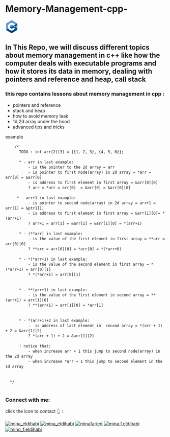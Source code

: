 ﻿# Memory-Management-cpp-
<a href="https://www.w3schools.com/cpp/" target="_blank" rel="noreferrer"> <img src="https://raw.githubusercontent.com/devicons/devicon/master/icons/cplusplus/cplusplus-original.svg" alt="cplusplus" width="40" height="40"/> </a>

## In This Repo, we will discuss different topics about memory management in c++ like how the computer deals with executable programs and how it stores its data in memory, dealing with pointers and reference and heap, call stack

### this repo contains lessons about memory management in cpp :
* pointers and reference
* stack and heap
* how to avoid memory leak
* 1d,2d array under the hood
*  advanced tips and tricks

 example 
```
    /*
      TODO : int arr[2][3] = {{1, 2, 3}, {4, 5, 6}};

      * - arr in last example:
          - is the pointer to the 2d array = arr
          - is pointer to first node(array) in 2d array = *arr = arr[0] = &arr[0]
          - is address to first element in first array = &arr[0][0]
          ? arr = *arr = arr[0]  = &arr[0] = &arr[0][0]

     * - arr+1 in last example:
          - is pointer to second node(array) in 2d array = arr+1 = arr[1] = &ptr1[1]
          - is address to first element in first array = &arr[1][0]= *(arr+1)
          ? arr+1 = arr[1] = &arr[1] = &arr[1][0] = *(arr+1)

      * - (**arr) in last example:
          - is the value of the first element in first array = **arr = arr[0][0]
          ? **arr = arr[0][0] = *arr[0] = *(*arr+0)

      * - *(*arr+1) in last example:
          - is the value of the second element in first array = *(*arr+1) = arr[0][1]
          ? *(*arr+1) = arr[0][1]


      * - **(arr+1) in last example:
          - is the value of the first element in second array = **(arr+1) = arr[1][0]
          ? **(arr+1) = arr[1][0] = *arr[1]


      * - *(arr+1)+2 in last example:
          -  is address of last element in  second array = *(arr + 1) + 2 = &arr[1][2]
          ? *(arr + 1) + 2 = &arr[1][2]

      ! notice that:
          - when increase arr + 1 this jump to second node(array) in the 2d array
          - when increase *arr + 1 this jump to second element in the 1d array


  */


```

<h3 align="left">Connect with me:</h3>
click the icon to contact 👆 :
<p align="left">
<a href="https://twitter.com/mina_eldihabi" target="blank"><img align="center" src="https://raw.githubusercontent.com/rahuldkjain/github-profile-readme-generator/master/src/images/icons/Social/twitter.svg" alt="mina_eldihabi" height="30" width="40" /></a>
<a href="mina.el.dihabi3.6.9@gmail.com" target="blank"><img align="center" src="https://image.similarpng.com/very-thumbnail/2021/09/Gmail-icon-design-template-on-transparent-background-PNG.png" alt="mina_eldihabi" height="30" width="30" /></a>
<a href="https://linkedin.com/in/minafaried" target="blank"><img align="center" src="https://raw.githubusercontent.com/rahuldkjain/github-profile-readme-generator/master/src/images/icons/Social/linked-in-alt.svg" alt="minafaried" height="30" width="40" /></a>
<a href="https://fb.com/mina.f.eldihabi" target="blank"><img align="center" src="https://raw.githubusercontent.com/rahuldkjain/github-profile-readme-generator/master/src/images/icons/Social/facebook.svg" alt="mina.f.eldihabi" height="30" width="40" /></a>
<a href="https://instagram.com/mino_f.eldihabi" target="blank"><img align="center" src="https://raw.githubusercontent.com/rahuldkjain/github-profile-readme-generator/master/src/images/icons/Social/instagram.svg" alt="mino_f.eldihabi" height="30" width="40" /></a>
</p>







